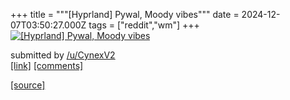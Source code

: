 +++
title = """[Hyprland] Pywal, Moody vibes"""
date = 2024-12-07T03:50:27.000Z
tags = ["reddit","wm"]
+++
[![[Hyprland] Pywal, Moody vibes](https://preview.redd.it/0qkdighmmc5e1.png?width=640&crop=smart&auto=webp&s=e2b7c3bab7dbf8b921d101a1733ef49a7040dd28 "[Hyprland] Pywal, Moody vibes")](https://www.reddit.com/r/unixporn/comments/1h8jxbi/hyprland_pywal_moody_vibes/)

submitted by [/u/CynexV2](https://www.reddit.com/user/CynexV2)  
[\[link\]](https://i.redd.it/0qkdighmmc5e1.png) [\[comments\]](https://www.reddit.com/r/unixporn/comments/1h8jxbi/hyprland_pywal_moody_vibes/)

[[source]](https://www.reddit.com/r/unixporn/comments/1h8jxbi/hyprland_pywal_moody_vibes/)
